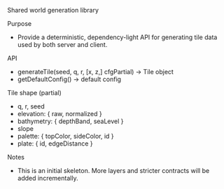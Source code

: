 Shared world generation library

Purpose
- Provide a deterministic, dependency-light API for generating tile data used by both server and client.

API
- generateTile(seed, q, r, [x, z,] cfgPartial) -> Tile object
- getDefaultConfig() -> default config

Tile shape (partial)
- q, r, seed
- elevation: { raw, normalized }
- bathymetry: { depthBand, seaLevel }
- slope
- palette: { topColor, sideColor, id }
- plate: { id, edgeDistance }

Notes
- This is an initial skeleton. More layers and stricter contracts will be added incrementally.
